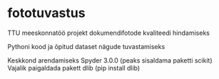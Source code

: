 # fototuvastus
TTU meeskonnatöö projekt dokumendifotode kvaliteedi hindamiseks

Pythoni kood ja õpitud dataset nägude tuvastamiseks

Keskkond arendamiseks Spyder 3.0.0 (peaks sisaldama paketti scikit)
Vajalik paigaldada pakett dlib (pip install dlib)
